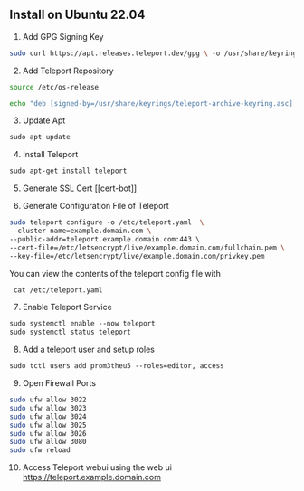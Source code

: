 ## Install on Ubuntu 22.04

1. Add GPG Signing Key
```bash
sudo curl https://apt.releases.teleport.dev/gpg \ -o /usr/share/keyrings/teleport-archive-keyring.asc
```

2. Add Teleport Repository
```bash
source /etc/os-release

echo "deb [signed-by=/usr/share/keyrings/teleport-archive-keyring.asc] \ https://apt.releases.teleport.dev/${ID?} ${VERSION_CODENAME?} stable/v10" \| sudo tee /etc/apt/sources.list.d/teleport.list > /dev/null
```

3. Update Apt
```bash
sudo apt update
```

4. Install Teleport
```bash
sudo apt-get install teleport
```

5. Generate SSL Cert
[[cert-bot]]

6. Generate Configuration File of Teleport
```bash
sudo teleport configure -o /etc/teleport.yaml  \  
--cluster-name=example.domain.com \  
--public-addr=teleport.example.domain.com:443 \  
--cert-file=/etc/letsencrypt/live/example.domain.com/fullchain.pem \  
--key-file=/etc/letsencrypt/live/example.domain.com/privkey.pem
```

You can view the contents of the teleport config file with
```bash
 cat /etc/teleport.yaml
```

7. Enable Teleport Service
```bash
sudo systemctl enable --now teleport  
sudo systemctl status teleport
```

8. Add a teleport user and setup roles
```bash
sudo tctl users add prom3theu5 --roles=editor, access
```

9. Open Firewall Ports
```bash
sudo ufw allow 3022
sudo ufw allow 3023
sudo ufw allow 3024
sudo ufw allow 3025
sudo ufw allow 3026
sudo ufw allow 3080
sudo ufw reload
```


10. Access Teleport webui using the web ui https://teleport.example.domain.com